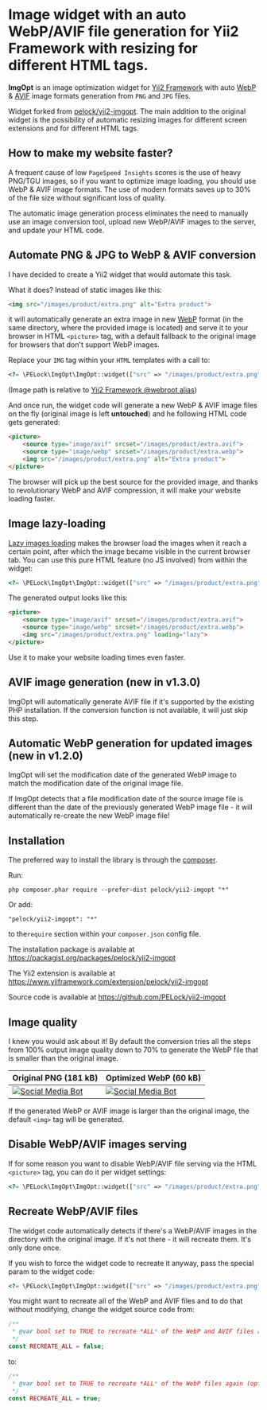 # Image widget with an auto WebP/AVIF file generation for Yii2 Framework with resizing for different HTML tags.

**ImgOpt** is an image optimization widget for [Yii2 Framework](https://www.yiiframework.com) with auto [WebP](https://developers.google.com/speed/webp) & [AVIF](https://caniuse.com/avif) image formats generation from `PNG` and `JPG` files.

Widget forked from [pelock/yii2-imgopt](https://www.yiiframework.com/extension/pelock/yii2-imgopt). The main addition to the original widget is the possibility of automatic resizing images for different screen extensions and for different HTML tags.

## How to make my website faster?

A frequent cause of low `PageSpeed ​​Insights` scores is the use of heavy PNG/TGU images, so if you want to optimize image loading, you should use WebP & AVIF image formats. The use of modern formats saves up to 30% of the file size without significant loss of quality.

The automatic image generation process eliminates the need to manually use an image conversion tool, upload new WebP/AVIF images to the server, and update your HTML code.

## Automate PNG & JPG to WebP & AVIF conversion

I have decided to create a Yii2 widget that would automate this task.

What it does? Instead of static images like this:

```html
<img src="/images/product/extra.png" alt="Extra product">
```

it will automatically generate an extra image in new [WebP](https://developers.google.com/speed/webp) format (in the same directory, where the provided image is located) and serve it to your browser in HTML `<picture>` tag, with a default fallback to the original image for browsers that don't support WebP images.

Replace your `IMG` tag within your `HTML` templates with a call to:

```php
<?= \PELock\ImgOpt\ImgOpt::widget(["src" => "/images/product/extra.png", "alt" => "Extra product" ]) ?>
```

(Image path is relative to [Yii2 Framework @webroot alias](https://www.yiiframework.com/wiki/667/yii-2-list-of-path-aliases-available-with-default-basic-and-advanced-app))

And once run, the widget code will generate a new WebP & AVIF image files on the fly (original image is left **untouched**) and he following HTML code gets generated:

```html
<picture>
    <source type="image/avif" srcset="/images/product/extra.avif">
    <source type="image/webp" srcset="/images/product/extra.webp">
    <img src="/images/product/extra.png" alt="Extra product">
</picture>
```

The browser will pick up the best source for the provided image, and thanks to revolutionary WebP and AVIF compression, it will make your website loading faster.

## Image lazy-loading

[Lazy images loading](https://web.dev/browser-level-image-lazy-loading/) makes the browser load the images when it reach a certain point, after which the image became visible in the current browser tab. You can use this pure HTML feature (no JS involved) from within the widget:

```php
<?= \PELock\ImgOpt\ImgOpt::widget(["src" => "/images/product/extra.png", "loading" => "lazy" ]) ?>
```

The generated output looks like this:

```html
<picture>
    <source type="image/avif" srcset="/images/product/extra.avif">
    <source type="image/webp" srcset="/images/product/extra.webp">
    <img src="/images/product/extra.png" loading="lazy">
</picture>
```

Use it to make your website loading times even faster.

## AVIF image generation (new in v1.3.0)

ImgOpt will automatically generate AVIF file if it's supported by the existing PHP installation. If the conversion function is not available, it will just skip this step.

## Automatic WebP generation for updated images (new in v1.2.0)

ImgOpt will set the modification date of the generated WebP image to match the modification date of the original image file.

If ImgOpt detects that a file modification date of the source image file is different than the date of the previously generated WebP image file - it will automatically re-create the new WebP image file!

## Installation

The preferred way to install the library is through the [composer](https://getcomposer.org/).

Run:

```
php composer.phar require --prefer-dist pelock/yii2-imgopt "*"
```

Or add:

```
"pelock/yii2-imgopt": "*"
```

to the`require` section within your `composer.json` config file.

The installation package is available at https://packagist.org/packages/pelock/yii2-imgopt

The Yii2 extension is available at https://www.yiiframework.com/extension/pelock/yii2-imgopt

Source code is available at https://github.com/PELock/yii2-imgopt

## Image quality

I knew you would ask about it! By default the conversion tries all the steps from 100% output image quality down to 70% to generate the WebP file that is smaller than the original image.

| Original PNG (181 kB) | Optimized WebP (60 kB) |
| --------------------- | -------------- |
| [![Social Media Bot](https://www.pelock.com/img/media_social_bot.png)](https://www.pelock.com/products/social-media-bot) | [![Social Media Bot](https://www.pelock.com/img/media_social_bot.webp)](https://www.pelock.com/products/social-media-bot/install) |

If the generated WebP or AVIF image is larger than the original image, the default `<img>` tag will be generated.

## Disable WebP/AVIF images serving

If for some reason you want to disable WebP/AVIF file serving via the HTML `<picture>` tag, you can do it per widget settings:

```php
<?= \PELock\ImgOpt\ImgOpt::widget(["src" => "/images/product/extra.png", "alt" => "Extra product", "disable" => true ]) ?>
```

## Recreate WebP/AVIF files

The widget code automatically detects if there's a WebP/AVIF images in the directory with the original image. If it's not there - it will recreate them. It's only done once.

If you wish to force the widget code to recreate it anyway, pass the special param to the widget code:

```php
<?= \PELock\ImgOpt\ImgOpt::widget(["src" => "/images/product/extra.png", "alt" => "Extra product", "recreate" => true ]) ?>
```

You might want to recreate all of the WebP and AVIF files and to do that without modifying, change the widget source code from:

```php
/**
 * @var bool set to TRUE to recreate *ALL* of the WebP and AVIF files again (optional)
 */
const RECREATE_ALL = false;
```

to:

```php
/**
 * @var bool set to TRUE to recreate *ALL* of the WebP files again (optional)
 */
const RECREATE_ALL = true;
```


